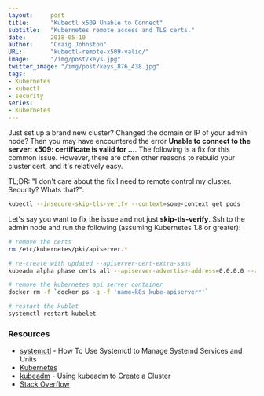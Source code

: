 ```yaml
---
layout:     post
title:      "Kubectl x509 Unable to Connect"
subtitle:   "Kubernetes remote access and TLS certs."
date:       2018-05-10
author:     "Craig Johnston"
URL:        "kubectl-remote-x509-valid/"
image:      "/img/post/keys.jpg"
twitter_image: "/img/post/keys_876_438.jpg"
tags:
- Kubernetes
- kubectl
- security
series:
- Kubernetes
---
```


Just set up a brand new cluster? Changed the domain or IP of your admin node? Then you may have encountered the error
**Unable to connect to the server: x509: certificate is valid for ...**. The following is a fix for this common issue. However, there are often other reasons to rebuild your cluster cert, and it's relatively easy.

TL;DR: "I don't care about the fix I need to remote control my cluster. Security? Whats that?": 
```bash
kubectl --insecure-skip-tls-verify --context=some-context get pods
```

Let's say you want to fix the issue and not just **skip-tls-verify**. Ssh to the admin node and run the following 
(assuming Kubernetes 1.8 or greater):

```bash
# remove the certs
rm /etc/kubernetes/pki/apiserver.*

# re-create with updated --apiserver-cert-extra-sans
kubeadm alpha phase certs all --apiserver-advertise-address=0.0.0.0 --apiserver-cert-extra-sans=new.example.com

# remove the kubernetes api server container
docker rm -f `docker ps -q -f 'name=k8s_kube-apiserver*'`

# restart the kublet
systemctl restart kubelet
```

### Resources

- [systemctl] - How To Use Systemctl to Manage Systemd Services and Units
- [Kubernetes]
- [kubeadm] - Using kubeadm to Create a Cluster
- [Stack Overflow]

[systemctl]: https://www.digitalocean.com/community/tutorials/how-to-use-systemctl-to-manage-systemd-services-and-units
[Kubernetes]: https://kubernetes.io/
[kubeadm]: https://kubernetes.io/docs/setup/independent/create-cluster-kubeadm/
[Stack Overflow]: https://stackoverflow.com/questions/46360361/invalid-x509-certificate-for-kubernetes-master?utm_medium=organic&utm_source=google_rich_qa&utm_campaign=google_rich_qa